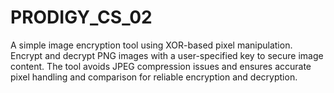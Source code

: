 # PRODIGY_CS_02
A simple image encryption tool using XOR-based pixel manipulation. Encrypt and decrypt PNG images with a user-specified key to secure image content. The tool avoids JPEG compression issues and ensures accurate pixel handling and comparison for reliable encryption and decryption.
